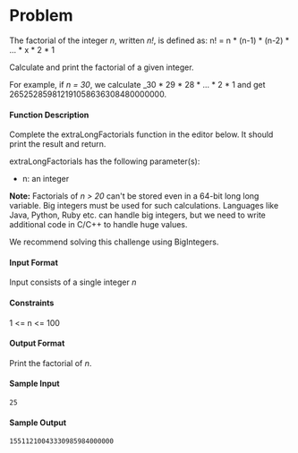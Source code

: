 # Problem

The factorial of the integer _n_, written _n!_, is defined as:
    n! = n * (n-1) * (n-2) * ... * x * 2 * 1

Calculate and print the factorial of a given integer.

For example, if _n = 30_, we calculate _30 * 29 * 28 * ... * 2 * 1 and get 265252859812191058636308480000000.

#### Function Description

Complete the extraLongFactorials function in the editor below. It should print the result and return.

extraLongFactorials has the following parameter(s):

* n: an integer

**Note:** Factorials of _n > 20_ can't be stored even in a 64-bit long long variable. Big integers must be used for such calculations. Languages like Java, Python, Ruby etc. can handle big integers, but we need to write additional code in C/C++ to handle huge values.

We recommend solving this challenge using BigIntegers.

#### Input Format

Input consists of a single integer _n_

#### Constraints

1 <= n <= 100

#### Output Format

Print the factorial of _n_.

#### Sample Input

    25

#### Sample Output

    15511210043330985984000000
